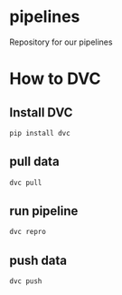 # pipelines
Repository for our pipelines

# How to DVC
## Install DVC
```bash
pip install dvc
```

## pull data
```bash
dvc pull
```

## run pipeline
```bash
dvc repro
```

## push data
```bash
dvc push
```
